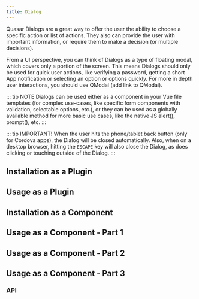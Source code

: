 ```yaml
---
title: Dialog
---
```


Quasar Dialogs are a great way to offer the user the ability to choose a specific action or list of actions. They also can provide the user with important information, or require them to make a decision (or multiple decisions).

From a UI perspective, you can think of Dialogs as a type of floating modal, which covers only a portion of the screen. This means Dialogs should only be used for quick user actions, like verifying a password, getting a short App notification or selecting an option or options quickly. For more in depth user interactions, you should use QModal (add link to QModal).

::: tip NOTE
Dialogs can be used either as a component in your Vue file templates (for complex use-cases, like specific form components with validation, selectable options, etc.), or they can be used as a globally available method for more basic use cases, like the native JS alert(), prompt(), etc.
:::

::: tip IMPORTANT!
When the user hits the phone/tablet back button (only for Cordova apps), the Dialog will be closed automatically. Also, when on a desktop browser, hitting the `ESCAPE` key will also close the Dialog, as does clicking or touching outside of the Dialog.
:::

## Installation as a Plugin
<doc-installation plugins="QDialog" />

## Usage as a Plugin
<doc-example title="Examples" file="QDialog/Plugin" />


## Installation as a Component
<doc-installation component="QDialog" /> 

## Usage as a Component - Part 1
<doc-example title="Examples" file="QDialog/Component1" />

## Usage as a Component - Part 2
<doc-example title="Examples" file="QDialog/Component2" />

## Usage as a Component - Part 3
<doc-example title="Examples" file="QDialog/Component3" />

### API
<doc-api file="QDialog" />
